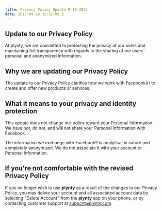 ```yaml
---
title: Privacy Policy Update 9-19-2017
date: 2017-09-19 15:55:00 Z
---
```


## Update to our Privacy Policy

At plynty, we are committed to protecting the privacy of our users and maintaining full transparency with regards to the sharing of our users' personal and anonymized information.


## Why we are updating our Privacy Policy

The update to our Privacy Policy clarifies how we work with Facebook(r) to create and offer new products or services.


## What it means to your privacy and identity protection

This update does not change our policy toward your Personal Information. We have not, do not, and will not share your Personal Information with Facebook.

The information we exchange with Facebook® is analytical in nature and completely anonymized. We do not associate it with your account or Personal Information.


## If you're not comfortable with the revised Privacy Policy

If you no longer wish to use **plynty** as a result of the changes to our Privacy Policy, you may delete your account and all associated account data by selecting "Delete Account" from the **plynty** app on your phone, or by contacting customer support at support@plynty.com.